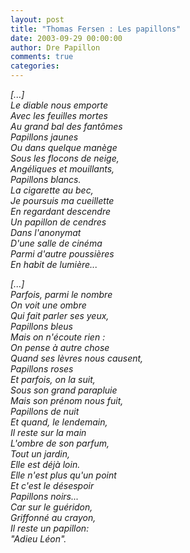 ```yaml
---
layout: post
title: "Thomas Fersen : Les papillons"
date: 2003-09-29 00:00:00
author: Dre Papillon
comments: true
categories: 
---
```



*[...]<BR>Le diable nous emporte<BR>Avec les feuilles mortes<BR>Au grand bal des fantômes<BR>Papillons jaunes<BR>Ou dans quelque manège<BR>Sous les flocons de neige,<BR>Angéliques et mouillants,<BR>Papillons blancs.<BR>La cigarette au bec,<BR>Je poursuis ma cueillette<BR>En regardant descendre<BR>Un papillon de cendres<BR>Dans l'anonymat<BR>D'une salle de cinéma<BR>Parmi d'autre poussières<BR>En habit de lumière...*

*[...]<BR>Parfois, parmi le nombre<BR>On voit une ombre<BR>Qui fait parler ses yeux,<BR>Papillons bleus<BR>Mais on n'écoute rien :<BR>On pense à autre chose<BR>Quand ses lèvres nous causent,<BR>Papillons roses<BR>Et parfois, on la suit,<BR>Sous son grand parapluie<BR>Mais son prénom nous fuit,<BR>Papillons de nuit<BR>Et quand, le lendemain,<BR>Il reste sur la main<BR>L'ombre de son parfum,<BR>Tout un jardin,<BR>Elle est déjà loin.<BR>Elle n'est plus qu'un point<BR>Et c'est le désespoir<BR>Papillons noirs...<BR>Car sur le guéridon,<BR>Griffonné au crayon,<BR>Il reste un papillon:<BR>"Adieu Léon".*
